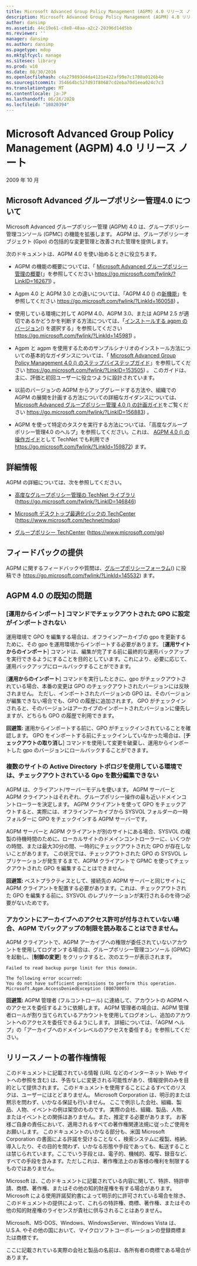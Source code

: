 ```yaml
---
title: Microsoft Advanced Group Policy Management (AGPM) 4.0 リリース ノート
description: Microsoft Advanced Group Policy Management (AGPM) 4.0 リリース ノート
author: dansimp
ms.assetid: 44c19e61-c8e8-48aa-a2c2-20396d14d5bb
ms.reviewer: ''
manager: dansimp
ms.author: dansimp
ms.pagetype: mdop
ms.mktglfcycl: manage
ms.sitesec: library
ms.prod: w10
ms.date: 08/30/2016
ms.openlocfilehash: c4a279893d4da4121e422af99e7c1708a0126b4e
ms.sourcegitcommit: 354664bc527d93f80687cd2eba70d1eea024c7c3
ms.translationtype: MT
ms.contentlocale: ja-JP
ms.lasthandoff: 06/26/2020
ms.locfileid: "10820394"
---
```

# Microsoft Advanced Group Policy Management (AGPM) 4.0 リリース ノート


2009 年 10 月

## Microsoft Advanced グループポリシー管理4.0 について


Microsoft Advanced グループポリシー管理 (AGPM) 4.0 は、グループポリシー管理コンソール (GPMC) の機能を拡張します。 AGPM は、グループポリシーオブジェクト (Gpo) の包括的な変更管理と改善された管理を提供します。

次のドキュメントは、AGPM 4.0 を使い始めるときに役立ちます。

-   AGPM の機能の概要については、「 [Microsoft Advanced グループポリシー管理の概要](https://go.microsoft.com/fwlink/?LinkID=162671)(」を参照してください https://go.microsoft.com/fwlink/?LinkID=162671) 。

-   Agpm 4.0 と AGPM 3.0 との違いについては、「AGPM 4.0 () の[新機能](https://go.microsoft.com/fwlink/?LinkId=160058)」を参照してください https://go.microsoft.com/fwlink/?LinkId=160058) 。

-   使用している環境に対して AGPM 4.0、AGPM 3.0、または AGPM 2.5 が適切であるかどうかを判断する方法については、「[インストールする agpm のバージョン](https://go.microsoft.com/fwlink/?LinkId=145981)() を選択する」を参照してください https://go.microsoft.com/fwlink/?LinkId=145981) 。

-   Agpm と agpm を使用するためのサンプルシナリオのインストール方法についての基本的なガイダンスについては、「 [Microsoft Advanced Group Policy Management 4.0 () のステップバイステップガイド](https://go.microsoft.com/fwlink/?LinkID=153505)」を参照してください https://go.microsoft.com/fwlink/?LinkID=153505) 。 このガイドは、主に、評価と初回ユーザーに役立つように設計されています。

-   以前のバージョンの AGPM からアップグレードする方法や、組織での AGPM の展開を計画する方法についての詳細なガイダンスについては、 [Microsoft Advanced グループポリシー管理 4.0 () の計画ガイド](https://go.microsoft.com/fwlink/?LinkID=156883)をご覧ください https://go.microsoft.com/fwlink/?LinkID=156883) 。

-   AGPM を使って特定のタスクを実行する方法については、「高度なグループポリシー管理4.0 のヘルプ」を参照してください。これは、 [AGPM 4.0 () の操作ガイド](https://go.microsoft.com/fwlink/?LinkId=159872)として TechNet でも利用でき https://go.microsoft.com/fwlink/?LinkId=159872) ます。

## 詳細情報


AGPM の詳細については、次を参照してください。

-   [高度なグループポリシー管理の TechNet ライブラリ](https://go.microsoft.com/fwlink/?LinkID=146846)(https://go.microsoft.com/fwlink/?LinkID=146846)

-   [Microsoft デスクトップ最適化パックの TechCenter](https://go.microsoft.com/fwlink/?LinkId=159870) (https://www.microsoft.com/technet/mdop)

-   [グループポリシー TechCenter](https://go.microsoft.com/fwlink/?LinkId=145531) (https://www.microsoft.com/gp)

## フィードバックの提供


AGPM に関するフィードバックや質問は、[グループポリシーフォーラム](https://go.microsoft.com/fwlink/?LinkId=145532)() に投稿でき https://go.microsoft.com/fwlink/?LinkId=145532) ます。

## AGPM 4.0 の既知の問題


### [運用からインポート] コマンドでチェックアウトされた GPO に設定がインポートされない

運用環境で GPO を編集する場合は、オフラインアーカイブの gpo を更新するために、その gpo を運用環境からインポートする必要があります。 [**運用サイトからのインポート**] コマンドは、編集が完了する前に最終的な運用バックアップを実行できるようにすることを目的としています。これにより、必要に応じて、運用バックアップにロールバックすることができます。

[**運用からのインポート**] コマンドを実行したときに、gpo がチェックアウトされている場合、本番の変更は GPO のチェックアウトされたバージョンには反映されません。 ただし、インポートされたバージョンの GPO は、そのバージョンが編集できない場合でも、GPO の履歴に追加されます。 GPO がチェックインされると、そのバージョンはアーカイブのインポートされたバージョンに優先しますが、どちらも GPO の履歴で利用できます。

**回避策:** 運用からインポートする前に、GPO がチェックインされていることを確認します。 GPO をインポートする前にチェックインしていなかった場合は、[**チェックアウトの取り消し**] コマンドを使用して変更を破棄し、運用からインポートした gpo のバージョンにロールバックすることができます。

### 複数のサイトの Active Directory トポロジを使用している環境では、チェックアウトされている Gpo を数分編集できない

AGPM は、クライアント/サーバーモデルを使います。 AGPM サーバーと AGPM クライアントはそれぞれ、グループポリシー操作の最も近いドメインコントローラーを決定します。 AGPM クライアントを使って GPO をチェックアウトすると、実際には、オフラインアーカイブから SYSVOL フォルダーの一時フォルダーに GPO をチェックインする AGPM サーバーです。

AGPM サーバーと AGPM クライアントが別のサイトにある場合、SYSVOL の複製の待機時間のために、ローカルサイトのドメインコントローラーに、いくつかの時間、または最大30分の間、一時的にチェックアウトされた GPO が存在しないことがあります。 この状況では、チェックアウトされた GPO の SYSVOL レプリケーションが発生するまで、AGPM クライアントで GPMC を使ってチェックアウトされた GPO を編集することはできません。

**回避策:** ベストプラクティスとして、接続先の AGPM サーバーと同じサイトに AGPM クライアントを配置する必要があります。これは、チェックアウトされた GPO を編集する前に、SYSVOL のレプリケーションが実行されるのを待つ必要がないためです。

### アカウントにアーカイブへのアクセス許可が付与されていない場合、AGPM でバックアップの制限を読み取ることはできません。

AGPM クライアントで、AGPM アーカイブへの権限が委任されていないアカウントを使用してログオンする場合は、グループポリシー管理コンソール (GPMC) を起動し、[**制御の変更**] をクリックすると、次のエラーが表示されます。

``` syntax
Failed to read backup purge limit for this domain. 

The following error occurred: 
You do not have sufficient permissions to perform this operation. 
Microsoft.Agpm.AccessDeniedException (80070005)
```

**回避策:** AGPM 管理者 (フルコントロール) に連絡して、アカウントの AGPM へのアクセスを委任するように依頼します。 AGPM 管理者の場合は、AGPM 管理者ロールが割り当てられているアカウントを使用してログオンし、追加のアカウントへのアクセスを委任できるようにします。 詳細については、「AGPM ヘルプ」の「アーカイブへのドメインレベルのアクセスを委任する」を参照してください。

## リリースノートの著作権情報


このドキュメントに記載されている情報 (URL などのインターネット Web サイトへの参照を含む) は、予告なしに変更される可能性があり、情報提供のみを目的として提供されます。 このドキュメントを使用することによるすべてのリスクは、ユーザーにはとどまりません。 Microsoft Corporation は、明示的または黙示を問わず、いかなる保証も行いません。 ここで例示した会社、組織、製品、人物、イベントの例は架空のものです。 実際の会社、組織、製品、人物、またはイベントとの関係はありません。また、推定する必要があります。 お客様ご自身の責任において、適用されるすべての著作権関連法規に従ったご使用をお願いします。 このドキュメントのいかなる部分も、米国 Microsoft Corporation の書面による許諾を受けることなく、検索システムに複製、格納、導入したり、その目的を問わず、いかなる形態や手段であっても、転送することは禁じられています。ここでいう手段とは、電子的、機械的、複写、録音など、すべての手段を含みます。ただしこれは、著作権法上のお客様の権利を制限するものではありません。

Microsoft は、このドキュメントに記載されている内容に関して、特許、特許申請、商標、著作権、またはその他の知的財産権を有する場合があります。 Microsoft による使用許諾契約書によって明示的に許可されている場合を除き、このドキュメントの提供によって、これらの特許権、商標、著作権、またはその他の知的財産権のライセンスが貴社に供与されることはありません。



Microsoft、MS-DOS、Windows、WindowsServer、Windows Vista は、U.S.A. やその他の国において、マイクロソフトコーポレーションの登録商標または商標です。

ここに記載されている実際の会社と製品の名前は、各所有者の商標である場合があります。

 

 





